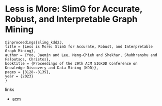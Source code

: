# Less is More: SlimG for Accurate, Robust, and Interpretable Graph Mining

```
@inproceedings{slimg_kdd23,
title = {Less is More: SlimG for Accurate, Robust, and Interpretable Graph Mining},
author = {Yoo, Jaemin and Lee, Meng-Chieh and Shekhar, Shubhranshu and Faloutsos, Christos},
booktitle = {Proceedings of the 29th ACM SIGKDD Conference on Knowledge Discovery and Data Mining (KDD)},
pages = {3128--3139},
year = {2023}
}
```

links
- [acm](https://dl.acm.org/doi/10.1145/3580305.3599413)
